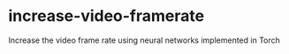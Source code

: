 # increase-video-framerate
Increase the video frame rate using neural networks implemented in Torch
